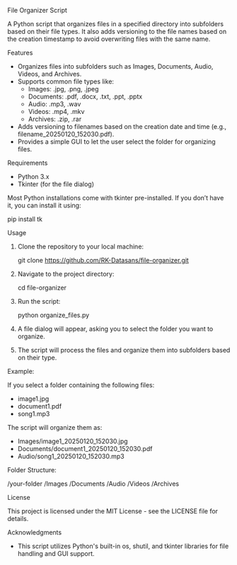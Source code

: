 File Organizer Script

A Python script that organizes files in a specified directory into subfolders based on their file types. It also adds versioning to the file names based on the creation timestamp to avoid overwriting files with the same name.

Features

- Organizes files into subfolders such as Images, Documents, Audio, Videos, and Archives.
- Supports common file types like:
  - Images: .jpg, .png, .jpeg
  - Documents: .pdf, .docx, .txt, .ppt, .pptx
  - Audio: .mp3, .wav
  - Videos: .mp4, .mkv
  - Archives: .zip, .rar
- Adds versioning to filenames based on the creation date and time (e.g., filename_20250120_152030.pdf).
- Provides a simple GUI to let the user select the folder for organizing files.

Requirements

- Python 3.x
- Tkinter (for the file dialog)

Most Python installations come with tkinter pre-installed. If you don’t have it, you can install it using:

pip install tk

Usage

1. Clone the repository to your local machine:

   git clone https://github.com/RK-Datasans/file-organizer.git

2. Navigate to the project directory:

   cd file-organizer

3. Run the script:

   python organize_files.py

4. A file dialog will appear, asking you to select the folder you want to organize.
5. The script will process the files and organize them into subfolders based on their type.

Example:

If you select a folder containing the following files:
- image1.jpg
- document1.pdf
- song1.mp3

The script will organize them as:
- Images/image1_20250120_152030.jpg
- Documents/document1_20250120_152030.pdf
- Audio/song1_20250120_152030.mp3

Folder Structure:

/your-folder
    /Images
    /Documents
    /Audio
    /Videos
    /Archives

License

This project is licensed under the MIT License - see the LICENSE file for details.

Acknowledgments

- This script utilizes Python's built-in os, shutil, and tkinter libraries for file handling and GUI support.
